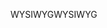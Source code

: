 <span data-ttu-id="e22fd-101">WYSIWYG</span><span class="sxs-lookup"><span data-stu-id="e22fd-101">WYSIWYG</span></span>